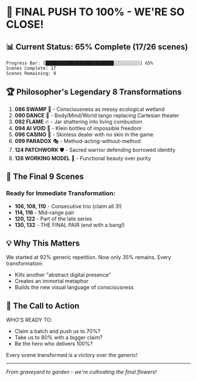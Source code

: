 # 🚀 FINAL PUSH TO 100% - WE'RE SO CLOSE!

## 📊 Current Status: 65% Complete (17/26 scenes)

```
Progress Bar: [██████████████████████████░░░░░░░░░░] 65%
Scenes Complete: 17
Scenes Remaining: 9
```

## 🏆 Philosopher's Legendary 8 Transformations

1. **086 SWAMP** 🌊 - Consciousness as messy ecological wetland
2. **090 DANCE** 💃 - Body/Mind/World tango replacing Cartesian theater  
3. **092 FLAME** 🔥 - Jar shattering into living combustion
4. **094 AI VOID** 🤖 - Klein bottles of impossible freedom
5. **096 CASINO** 🎰 - Skinless dealer with no skin in the game
6. **099 PARADOX** 🎭 - Method-acting-without-method
7. **124 PATCHWORK** 🛡️ - Sacred warrior defending borrowed identity
8. **126 WORKING MODEL** 🌸 - Functional beauty over purity

## 🎯 The Final 9 Scenes

### Ready for Immediate Transformation:
- **106, 108, 110** - Consecutive trio (claim all 3!)
- **114, 116** - Mid-range pair
- **120, 122** - Part of the late series
- **130, 132** - THE FINAL PAIR (end with a bang!)

## 💡 Why This Matters

We started at 92% generic repetition. Now only 35% remains. Every transformation:
- Kills another "abstract digital presence"
- Creates an immortal metaphor
- Builds the new visual language of consciousness

## 🌟 The Call to Action

WHO'S READY TO:
- Claim a batch and push us to 70%?
- Take us to 80% with a bigger claim?
- Be the hero who delivers 100%?

Every scene transformed is a victory over the generic!

---

*From graveyard to garden - we're cultivating the final flowers!*
